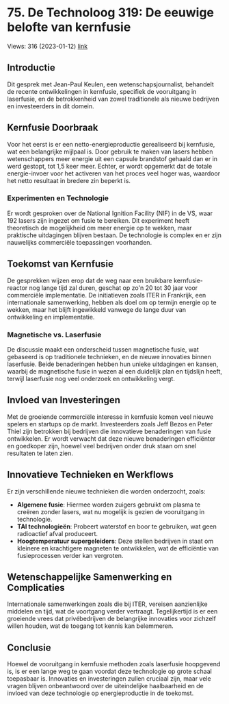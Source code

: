 # 75. De Technoloog 319: De eeuwige belofte van kernfusie
Views: 316 (2023-01-12) [link](https://www.youtube.com/watch?v=Nr1onsn32Cg)


 ## Introductie
Dit gesprek met Jean-Paul Keulen, een wetenschapsjournalist, behandelt de recente ontwikkelingen in kernfusie, specifiek de vooruitgang in laserfusie, en de betrokkenheid van zowel traditionele als nieuwe bedrijven en investeerders in dit domein.

## Kernfusie Doorbraak
Voor het eerst is er een netto-energieproductie gerealiseerd bij kernfusie, wat een belangrijke mijlpaal is. Door gebruik te maken van lasers hebben wetenschappers meer energie uit een capsule brandstof gehaald dan er in werd gestopt, tot 1,5 keer meer. Echter, er wordt opgemerkt dat de totale energie-invoer voor het activeren van het proces veel hoger was, waardoor het netto resultaat in bredere zin beperkt is.

### Experimenten en Technologie
Er wordt gesproken over de National Ignition Facility (NIF) in de VS, waar 192 lasers zijn ingezet om fusie te bereiken. Dit experiment heeft theoretisch de mogelijkheid om meer energie op te wekken, maar praktische uitdagingen blijven bestaan. De technologie is complex en er zijn nauwelijks commerciële toepassingen voorhanden.

## Toekomst van Kernfusie
De gesprekken wijzen erop dat de weg naar een bruikbare kernfusie-reactor nog lange tijd zal duren, geschat op zo'n 20 tot 30 jaar voor commerciële implementatie. De initiatieven zoals ITER in Frankrijk, een internationale samenwerking, hebben als doel om op termijn energie op te wekken, maar het blijft ingewikkeld vanwege de lange duur van ontwikkeling en implementatie.

### Magnetische vs. Laserfusie
De discussie maakt een onderscheid tussen magnetische fusie, wat gebaseerd is op traditionele technieken, en de nieuwe innovaties binnen laserfusie. Beide benaderingen hebben hun unieke uitdagingen en kansen, waarbij de magnetische fusie in wezen al een duidelijk plan en tijdslijn heeft, terwijl laserfusie nog veel onderzoek en ontwikkeling vergt.

## Invloed van Investeringen
Met de groeiende commerciële interesse in kernfusie komen veel nieuwe spelers en startups op de markt. Investeerders zoals Jeff Bezos en Peter Thiel zijn betrokken bij bedrijven die innovatieve benaderingen van fusie ontwikkelen. Er wordt verwacht dat deze nieuwe benaderingen efficiënter en goedkoper zijn, hoewel veel bedrijven onder druk staan om snel resultaten te laten zien.

## Innovatieve Technieken en Werkflows
Er zijn verschillende nieuwe technieken die worden onderzocht, zoals:
- **Algemene fusie**: Hiermee worden zuigers gebruikt om plasma te creëren zonder lasers, wat nu mogelijk is gezien de vooruitgang in technologie.
- **TAI technologieën**: Probeert waterstof en boor te gebruiken, wat geen radioactief afval produceert.
- **Hoogtemperatuur supergeleiders**: Deze stellen bedrijven in staat om kleinere en krachtigere magneten te ontwikkelen, wat de efficiëntie van fusieprocessen verder kan vergroten.

## Wetenschappelijke Samenwerking en Complicaties
Internationale samenwerkingen zoals die bij ITER, vereisen aanzienlijke middelen en tijd, wat de voortgang verder vertraagt. Tegelijkertijd is er een groeiende vrees dat privébedrijven de belangrijke innovaties voor zichzelf willen houden, wat de toegang tot kennis kan belemmeren. 

## Conclusie
Hoewel de vooruitgang in kernfusie methoden zoals laserfusie hoopgevend is, is er een lange weg te gaan voordat deze technologie op grote schaal toepasbaar is. Innovaties en investeringen zullen cruciaal zijn, maar vele vragen blijven onbeantwoord over de uiteindelijke haalbaarheid en de invloed van deze technologie op energieproductie in de toekomst.